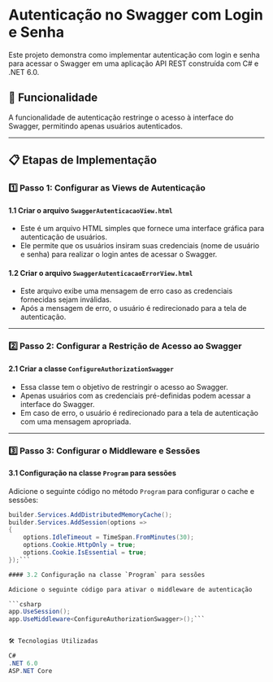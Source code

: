 # Autenticação no Swagger com Login e Senha

Este projeto demonstra como implementar autenticação com login e senha para acessar o Swagger em uma aplicação API REST construída com C# e .NET 6.0.

## 🚀 Funcionalidade

A funcionalidade de autenticação restringe o acesso à interface do Swagger, permitindo apenas usuários autenticados.

---

## 📋 Etapas de Implementação

### 1️⃣ Passo 1: Configurar as Views de Autenticação

#### 1.1 Criar o arquivo `SwaggerAutenticacaoView.html`
- Este é um arquivo HTML simples que fornece uma interface gráfica para autenticação de usuários.
- Ele permite que os usuários insiram suas credenciais (nome de usuário e senha) para realizar o login antes de acessar o Swagger.

#### 1.2 Criar o arquivo `SwaggerAutenticacaoErrorView.html`
- Este arquivo exibe uma mensagem de erro caso as credenciais fornecidas sejam inválidas.
- Após a mensagem de erro, o usuário é redirecionado para a tela de autenticação.

---

### 2️⃣ Passo 2: Configurar a Restrição de Acesso ao Swagger

#### 2.1 Criar a classe `ConfigureAuthorizationSwagger`
- Essa classe tem o objetivo de restringir o acesso ao Swagger.
- Apenas usuários com as credenciais pré-definidas podem acessar a interface do Swagger.
- Em caso de erro, o usuário é redirecionado para a tela de autenticação com uma mensagem apropriada.

---

### 3️⃣ Passo 3: Configurar o Middleware e Sessões

#### 3.1 Configuração na classe `Program` para sessões

Adicione o seguinte código no método `Program` para configurar o cache e sessões:

```csharp
builder.Services.AddDistributedMemoryCache();
builder.Services.AddSession(options =>
{
    options.IdleTimeout = TimeSpan.FromMinutes(30);
    options.Cookie.HttpOnly = true;
    options.Cookie.IsEssential = true;
});```

#### 3.2 Configuração na classe `Program` para sessões

Adicione o seguinte código para ativar o middleware de autenticação

```csharp
app.UseSession();
app.UseMiddleware<ConfigureAuthorizationSwagger>();```


🛠️ Tecnologias Utilizadas

C#
.NET 6.0
ASP.NET Core


